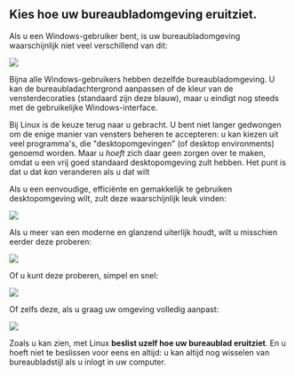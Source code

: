 <?php require("../../entete.php");?> <?php require("../../base.php");?> <?php require("../../fonctions.php");?>

<div id="corps">

<h2>Kies hoe uw bureaubladomgeving eruitziet.</h2>

<p>Als u een Windows-gebruiker bent, is uw bureaubladomgeving waarschijnlijk
niet veel verschillend van dit:</p>

<img src="Images/windows_vista.jpg" />

<p>Bijna alle Windows-gebruikers hebben dezelfde bureaubladomgeving. U kan
de bureaubladachtergrond aanpassen of de kleur van de vensterdecoraties
(standaard zijn deze blauw), maar u eindigt nog steeds met de gebruikelijke
Windows-interface.</p>

<p>Bij Linux is de keuze terug naar u gebracht. U bent niet langer gedwongen
om de enige manier van vensters beheren te accepteren: u kan kiezen uit
veel programma's, die "desktopomgevingen" (of desktop environments) genoemd worden.
Maar u <i>hoeft</i> zich daar geen zorgen over te maken, omdat u een vrij goed
standaard desktopomgeving zult hebben. Het punt is dat u dat <i>kan</i> veranderen
als u dat wilt</p>

<p>Als u een eenvoudige, efficiënte en gemakkelijk te gebruiken desktopomgeving wilt,
zult deze waarschijnlijk leuk vinden:</p>

<img src="Images/ubuntu.jpg"/>

<p>Als u meer van een moderne en glanzend uiterlijk houdt, wilt u misschien eerder deze
proberen:</p>

<img src="Images/kde.png" />

<p>Of u kunt deze proberen, simpel en snel:</p>

<img src="Images/xfce.jpg" />

<p>Of zelfs deze, als u graag uw omgeving volledig aanpast:</p>

<img src="Images/wm.jpg" />

<p>Zoals u kan zien, met Linux <b>beslist uzelf hoe uw bureaublad eruitziet</b>. En u hoeft niet te beslissen voor eens en altijd: u kan altijd nog wisselen van bureaubladstijl als u inlogt in uw computer.</p>

</div>


